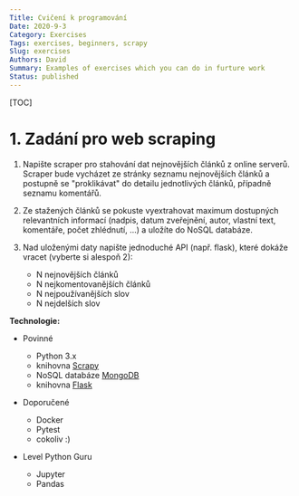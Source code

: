 ```yaml
---
Title: Cvičení k programování
Date: 2020-9-3
Category: Exercises
Tags: exercises, beginners, scrapy
Slug: exercises
Authors: David
Summary: Examples of exercises which you can do in furture work
Status: published
---
```


[TOC]

# 1. Zadání pro web scraping

1. Napište scraper pro stahování dat nejnovějších článků z online serverů. Scraper bude vycházet ze stránky seznamu nejnovějších článků a postupně se "proklikávat" do detailu jednotlivých článků, případně seznamu komentářů.

2. Ze stažených článků se pokuste vyextrahovat maximum dostupných relevantních informací (nadpis, datum zveřejnění, autor, vlastní text, komentáře, počet zhlédnutí, ...) a uložíte do NoSQL databáze.

3. Nad uloženými daty napište jednoduché API (např. flask), které dokáže vracet (vyberte si alespoň 2):

    * N nejnovějších článků
    * N nejkomentovanějších článků
    + N nejpoužívanějších slov
    + N nejdelších slov

**Technologie:**

* Povinné
    + Python 3.x
    * knihovna [Scrapy](https://scrapy.org/)
    * NoSQL databáze [MongoDB](https://www.mongodb.com/)
    * knihovna [Flask](https://flask.palletsprojects.com/en/1.1.x/)


* Doporučené
    - Docker
    - Pytest
    - cokoliv :)


* Level Python Guru
    - Jupyter
    - Pandas